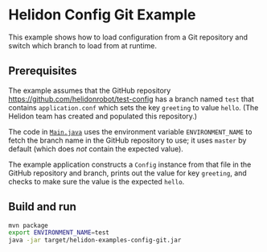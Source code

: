 # Helidon Config Git Example

This example shows how to load configuration from a Git repository
and switch which branch to load from at runtime.

## Prerequisites

The example assumes that the GitHub repository <https://github.com/helidonrobot/test-config>
has a branch named `test` that contains `application.conf` which sets the key
`greeting` to value `hello`. (The Helidon team has created and populated this 
repository.)

The code in [`Main.java`](./src/main/java/io/helidon/config/examples/git/Main.java)
uses the environment variable `ENVIRONMENT_NAME` to fetch the branch name
in the GitHub repository to use; it uses `master` by default (which does _not_ 
contain the expected value).

The example application constructs a `Config` instance from that file in the 
GitHub repository and branch, prints out the value for key `greeting`, and 
checks to make sure the value is the expected `hello`.

## Build and run

```bash
mvn package
export ENVIRONMENT_NAME=test
java -jar target/helidon-examples-config-git.jar
```
